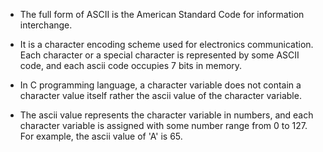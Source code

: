 * The full form of ASCII is the American Standard Code for information interchange. 
* It is a character encoding scheme used for electronics communication.
 Each character or a special character is represented by some ASCII code, and each ascii code occupies 7 bits in memory.

* In C programming language, a character variable does not contain a character value itself rather the ascii value of the character variable. 
* The ascii value represents the character variable in numbers, and each character variable is assigned with some number range from 0 to 127. For example, the ascii value of 'A' is 65.